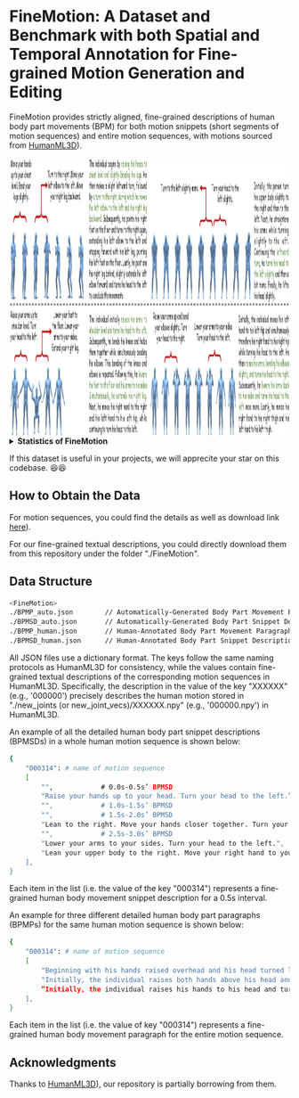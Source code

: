# <b>FineMotion: A Dataset and Benchmark with both Spatial and Temporal Annotation for Fine-grained Motion Generation and Editing</b>

FineMotion provides strictly aligned, fine-grained descriptions of human body part movements (BPM) for both motion snippets (short segments of motion sequences) and entire motion sequences, with motions sourced from [HumanML3D](https://github.com/EricGuo5513/HumanML3D/)).

<div  align="center">    
  <img src="./assets/fig_datateset_examples.png"  height = "500" alt="datateset_examples" align=center />
</div>

<be>



<details> 
  
  **<summary>Statistics of FineMotion</summary>**
  
### :bar_chart: Statistics

In summary, our FineMotion dataset contains **21,346** human-annotated BPM descriptions and **420,968** automatically generated ones for diverse motion snippets, i.e., BPMSD. Notably, the temporal information within the textual annotations facilitates easy augmentation, such as performing random cropping along the temporal dimension. This approach can generate numerous pairs of motion clips—each consisting of several adjacent snippets—along with their corresponding BPM descriptions. 

Additionally, the dataset includes **4,492** BPM paragraphs (BPMP) organized from human-annotated BPM snippet descriptions, and **89,940** paragraphs organized from automatically generated BPM snippet descriptions, covering a total of 29,232 motion sequences. 

For BPMSD, the average and median lengths are **18** and **19** words, respectively. As for BPMP, the average and median lengths are **244** and **220** words, respectively.


### :woman_judge: Data Quality

TODO

</details>

If this dataset is useful in your projects, we will apprecite your star on this codebase. 😆😆



## How to Obtain the Data
For motion sequences, you could find the details as well as download link [here](https://github.com/EricGuo5513/HumanML3D/)).

For our fine-grained textual descriptions, you could directly download them from this repository under the folder "./FineMotion".



## Data Structure

```sh
<FineMotion>
./BPMP_auto.json        // Automatically-Generated Body Part Movement Paragraph.
./BPMSD_auto.json       // Automatically-Generated Body Part Snippet Descriptions.
./BPMP_human.json       // Human-Annotated Body Part Movement Paragraph. Coming Soon!
./BPMSD_human.json      // Human-Annotated Body Part Snippet Description. Coming Soon!
```


All JSON files use a dictionary format. The keys follow the same naming protocols as HumanML3D for consistency, while the values contain fine-grained textual descriptions of the corresponding motion sequences in HumanML3D. Specifically, the description in the value of the key "XXXXXX" (e.g., '000000') precisely describes the human motion stored in "./new_joints (or new_joint_vecs)/XXXXXX.npy" (e.g., '000000.npy') in HumanML3D.

An example of all the detailed human body part snippet descriptions (BPMSDs) in a whole human motion sequence is shown below:
```sh
{
    "000314": # name of motion sequence
    [
        "",            # 0.0s-0.5s’ BPMSD
        "Raise your hands up to your head. Turn your head to the left.”,
        "",            # 1.0s-1.5s’ BPMSD
        "",            # 1.5s-2.0s’ BPMSD
        "Lean to the right. Move your hands closer together. Turn your head to the left.",
        "",            # 2.5s-3.0s’ BPMSD
        "Lower your arms to your sides. Turn your head to the left.",
        "Lean your upper body to the right. Move your right hand to your right thigh. Move your left hand to your left thigh."
    ],
}
```
Each item in the list (i.e. the value of the key "000314") represents a fine-grained human body movement snippet description for a 0.5s interval.

An example for three different detailed human body part paragraphs (BPMPs) for the same human motion sequence is shown below:
```sh
{
    "000314": # name of motion sequence
    [
        "Beginning with his hands raised overhead and his head turned left, the individual leans to the right while bringing his hands closer and maintaining his head position. Continuing the movement, he lowers his arms to his sides while keeping his head turned left. Subsequently, he leans his upper body to the right and simultaneously moves his right hand to his right thigh and his left hand to his left thigh.", 
        "Initially, the individual raises both hands above his head and turns his head to the left. He then leans to the right while bringing his hands closer together. Simultaneously, he maintains his head turned to the left. Subsequently, he lowers his arms to his sides and continues turning his head to the left. Finally, he leans his upper body to the right, placing his right hand on his right thigh and his left hand on his left thigh.",
        ”Initially, the individual raises his hands to his head and turns his head to the left. Subsequently, he leans to the right while continuing to move his hands closer together and turning his head to the left. Next, he lowers his arms to his sides and keeps turning his head to the left. Finally, he leans his upper body to the right, placing his right hand on his right thigh and his left hand on his left thigh."
    ],
}
```
Each item in the list (i.e. the value of key "000314") represents a fine-grained human body movement paragraph for the entire motion sequence.



## Acknowledgments
Thanks to [HumanML3D](https://github.com/EricGuo5513/HumanML3D/)), our repository is partially borrowing from them.
